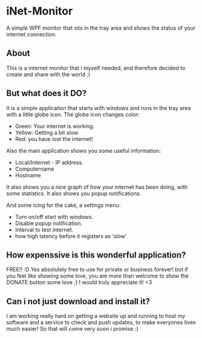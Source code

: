 # iNet-Monitor
A simple WPF monitor that sits in the tray area and shows the status of your internet connection.

## About
This is a internet monitor that i myself needed, and therefore decided to create and share with the world ;)

## But what does it DO?
It is a simple application that starts with windows and runs in the tray area with a little globe icon.
The globe icon changes color:
- Green: Your internet is working.
- Yellow: Getting a bit slow.
- Red: you have lost the internet!

Also the main application shows you some useful information:
- Local/Internet - IP address.
- Computername
- Hostname

It also shows you a nice graph of how your internet has been doing, with some statistics.
It also shows you popup notifications.

And some icing for the cake, a settings menu:
- Turn on/off start with windows.
- Disable popup notification.
- Interval to test internet.
- how high latency before it registers as 'slow'

## How expenssive is this wonderful application?
FREE!! :D
Yes absolutely free to use for private or business forever!
but if you feel like showing some love, you are more than welcome to show the DONATE button some love ;)
I would truly appreciate it! <3

## Can i not just download and install it?
I am working really hard on getting a website up and running to host my software and a service to check and push updates, to
make everyones lives much easier! So that will come very soon i promise :)
